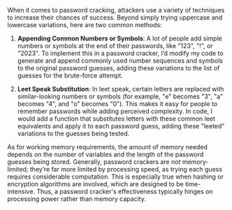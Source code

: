When it comes to password cracking, attackers use a variety of techniques to increase their chances of success. Beyond simply trying uppercase and lowercase variations, here are two common methods:

1. **Appending Common Numbers or Symbols**: A lot of people add simple numbers or symbols at the end of their passwords, like "123", "!", or "2023". To implement this in a password cracker, I’d modify my code to generate and append commonly used number sequences and symbols to the original password guesses, adding these variations to the list of guesses for the brute-force attempt.

2. **Leet Speak Substitution**: In leet speak, certain letters are replaced with similar-looking numbers or symbols (for example, "e" becomes "3", "a" becomes "4", and "o" becomes "0"). This makes it easy for people to remember passwords while adding perceived complexity. In code, I would add a function that substitutes letters with these common leet equivalents and apply it to each password guess, adding these "leeted" variations to the guesses being tested.

As for working memory requirements, the amount of memory needed depends on the number of variables and the length of the password guesses being stored. Generally, password crackers are *not* memory-limited; they’re far more limited by processing speed, as trying each guess requires considerable computation. This is especially true when hashing or encryption algorithms are involved, which are designed to be time-intensive. Thus, a password cracker's effectiveness typically hinges on processing power rather than memory capacity.